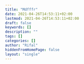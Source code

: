 ```yaml
---
title: "Mdfffr"
date: 2021-04-26T14:53:11+02:00
lastmod: 2021-04-26T14:53:11+02:00
draft: false
keywords: []
description: ""
tags: []
categories: []
author: "Rifal"
hiddenFromHomePage: false
layout: "single"
---
```

